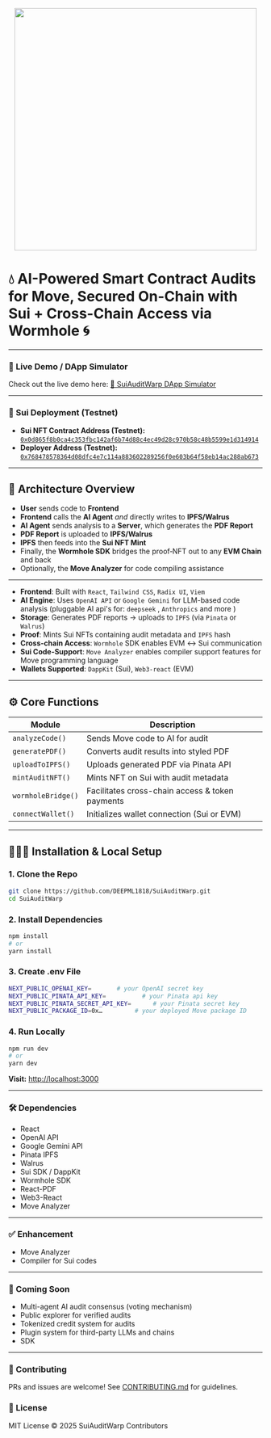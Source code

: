 <p align="center"><img src="/attached_assets/cryptopayroll.png" width="480"\></p>

# 💧 AI-Powered Smart Contract Audits for Move, Secured On-Chain with Sui + Cross-Chain Access via Wormhole 🌀
****


### 🚀 Live Demo / DApp Simulator

Check out the live demo here: [🔗 SuiAuditWarp DApp Simulator](https://audit-warp.vercel.app/)

---

### 📄 Sui Deployment (Testnet)

- **Sui NFT Contract Address (Testnet):** [`0x0d865f8b0ca4c353fbc142af6b74d88c4ec49d28c970b58c48b5599e1d314914`](https://testnet.suivision.xyz/package/0x0d865f8b0ca4c353fbc142af6b74d88c4ec49d28c970b58c48b5599e1d314914?tab=Code)  
- **Deployer Address (Testnet):** [`0x768478578364d08dfc4e7c114a883602289256f0e603b64f58eb14ac288ab673`](https://testnet.suivision.xyz/account/0x768478578364d08dfc4e7c114a883602289256f0e603b64f58eb14ac288ab673)

---

## 🧠 Architecture Overview

- **User** sends code to **Frontend**  
- **Frontend** calls the **AI Agent** _and_ directly writes to **IPFS/Walrus**  
- **AI Agent** sends analysis to a **Server**, which generates the **PDF Report**  
- **PDF Report** is uploaded to **IPFS/Walrus**  
- **IPFS** then feeds into the **Sui NFT Mint**  
- Finally, the **Wormhole SDK** bridges the proof‑NFT out to any **EVM Chain** and back
- Optionally, the **Move Analyzer** for code compiling assistance 

---

- **Frontend**: Built with `React`, `Tailwind CSS`, `Radix UI`, `Viem`
- **AI Engine**: Uses `OpenAI API` or `Google Gemini` for LLM-based code analysis (pluggable AI api's for: `deepseek` , `Anthropics` and more )
- **Storage**: Generates PDF reports → uploads to `IPFS` (via `Pinata` or `Walrus`)
- **Proof**: Mints Sui NFTs containing audit metadata and `IPFS` hash
- **Cross-chain Access**: `Wormhole` SDK enables EVM ↔ Sui communication
- **Sui Code-Support**: `Move Analyzer` enables compiler support features for Move programming language
- **Wallets Supported**: `DappKit` (Sui), `Web3-react` (EVM)

---

## ⚙️ Core Functions

| Module             | Description |
|--------------------|-------------|
| `analyzeCode()`    | Sends Move code to AI for audit |
| `generatePDF()`    | Converts audit results into styled PDF |
| `uploadToIPFS()`   | Uploads generated PDF via Pinata API |
| `mintAuditNFT()`   | Mints NFT on Sui with audit metadata |
| `wormholeBridge()` | Facilitates cross-chain access & token payments |
| `connectWallet()`  | Initializes wallet connection (Sui or EVM) |

---

## 👷🏻‍♂️ Installation & Local Setup

### 1. Clone the Repo

```bash
git clone https://github.com/DEEPML1818/SuiAuditWarp.git
cd SuiAuditWarp
```

### 2. Install Dependencies

```bash
npm install
# or
yarn install
```

### 3. Create .env File

```bash
NEXT_PUBLIC_OPENAI_KEY=       # your OpenAI secret key
NEXT_PUBLIC_PINATA_API_KEY=          # your Pinata api key
NEXT_PUBLIC_PINATA_SECRET_API_KEY=      # your Pinata secret key
NEXT_PUBLIC_PACKAGE_ID=0x…         # your deployed Move package ID
```

### 4. Run Locally

```bash
npm run dev
# or
yarn dev
```
**Visit:** <http://localhost:3000>

---

### 🛠 Dependencies
- React
- OpenAI API
- Google Gemini API
- Pinata IPFS
- Walrus
- Sui SDK / DappKit
- Wormhole SDK
- React-PDF
- Web3-React
- Move Analyzer

---

### ✅ Enhancement
- Move Analyzer
- Compiler for Sui codes

---

### 🧪 Coming Soon
- Multi-agent AI audit consensus (voting mechanism)
- Public explorer for verified audits
- Tokenized credit system for audits
- Plugin system for third-party LLMs and chains
- SDK

---

### 🤝 Contributing
PRs and issues are welcome! See [CONTRIBUTING.md](./CONTRIBUTING.md) for guidelines.

### 🔐 License
MIT License © 2025 SuiAuditWarp Contributors


